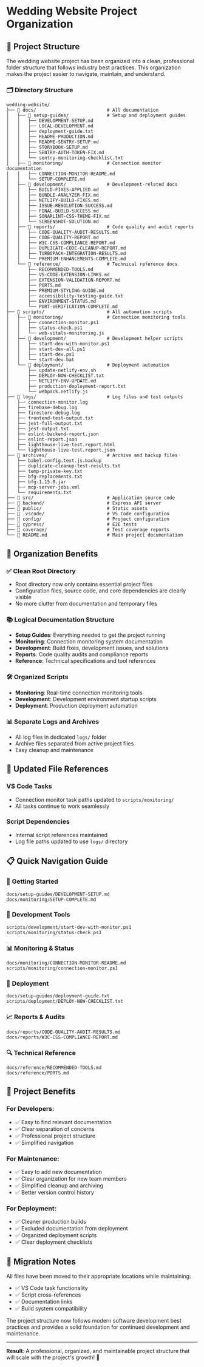 # Wedding Website Project Organization

## 📁 Project Structure

The wedding website project has been organized into a clean, professional folder structure that follows industry best practices. This organization makes the project easier to navigate, maintain, and understand.

### 🗂️ Directory Structure

```
wedding-website/
├── 📁 docs/                          # All documentation
│   ├── 📁 setup-guides/              # Setup and deployment guides
│   │   ├── DEVELOPMENT-SETUP.md
│   │   ├── LOCAL-DEVELOPMENT.md
│   │   ├── deployment-guide.txt
│   │   ├── README-PRODUCTION.md
│   │   ├── README-SENTRY-SETUP.md
│   │   ├── STORYBOOK-SETUP.md
│   │   ├── SENTRY-AUTH-TOKEN-FIX.md
│   │   └── sentry-monitoring-checklist.txt
│   ├── 📁 monitoring/                # Connection monitor documentation
│   │   ├── CONNECTION-MONITOR-README.md
│   │   └── SETUP-COMPLETE.md
│   ├── 📁 development/               # Development-related docs
│   │   ├── BUILD-FIXES-APPLIED.md
│   │   ├── BUNDLE-ANALYZER-FIX.md
│   │   ├── NETLIFY-BUILD-FIXES.md
│   │   ├── ISSUE-RESOLUTION-SUCCESS.md
│   │   ├── FINAL-BUILD-SUCCESS.md
│   │   ├── SONARLINT-CSS-THEME-FIX.md
│   │   └── SCREENSHOT-SOLUTION.md
│   ├── 📁 reports/                   # Code quality and audit reports
│   │   ├── CODE-QUALITY-AUDIT-RESULTS.md
│   │   ├── CODE-QUALITY-REPORT.md
│   │   ├── W3C-CSS-COMPLIANCE-REPORT.md
│   │   ├── DUPLICATE-CODE-CLEANUP-REPORT.md
│   │   ├── TURBOPACK-INTEGRATION-RESULTS.md
│   │   └── PREMIUM-ENHANCEMENTS-COMPLETE.md
│   └── 📁 reference/                 # Technical reference docs
│       ├── RECOMMENDED-TOOLS.md
│       ├── VS-CODE-EXTENSION-LINKS.md
│       ├── EXTENSION-VALIDATION-REPORT.md
│       ├── PORTS.md
│       ├── PREMIUM-STYLING-GUIDE.md
│       ├── accessibility-testing-guide.txt
│       ├── ENVIRONMENT-STATUS.md
│       └── PORT-VERIFICATION-COMPLETE.md
├── 📁 scripts/                       # All automation scripts
│   ├── 📁 monitoring/                # Connection monitoring tools
│   │   ├── connection-monitor.ps1
│   │   ├── status-check.ps1
│   │   └── web-vitals-monitoring.js
│   ├── 📁 development/               # Development helper scripts
│   │   ├── start-dev-with-monitor.ps1
│   │   ├── start-dev-all.ps1
│   │   ├── start-dev.ps1
│   │   └── start-dev.bat
│   └── 📁 deployment/                # Deployment automation
│       ├── update-netlify-env.sh
│       ├── DEPLOY-NOW-CHECKLIST.txt
│       ├── NETLIFY-ENV-UPDATE.md
│       ├── production-deployment-report.txt
│       └── webpack.netlify.js
├── 📁 logs/                          # Log files and test outputs
│   ├── connection-monitor.log
│   ├── firebase-debug.log
│   ├── firestore-debug.log
│   ├── frontend-test-output.txt
│   ├── jest-full-output.txt
│   ├── jest-output.txt
│   ├── eslint-backend-report.json
│   ├── eslint-report.json
│   ├── lighthouse-live-test.report.html
│   └── lighthouse-live-test.report.json
├── 📁 archives/                      # Archive and backup files
│   ├── babel.config.test.js.backup
│   ├── duplicate-cleanup-test-results.txt
│   ├── temp-private-key.txt
│   ├── bfg-replacements.txt
│   ├── bfg-1.15.0.jar
│   ├── mcp-server-jobs.xml
│   └── requirements.txt
├── 📁 src/                           # Application source code
├── 📁 backend/                       # Express API server
├── 📁 public/                        # Static assets
├── 📁 .vscode/                       # VS Code configuration
├── 📁 config/                        # Project configuration
├── 📁 cypress/                       # E2E tests
├── 📁 coverage/                      # Test coverage reports
└── 📄 README.md                      # Main project documentation
```

## 🎯 Organization Benefits

### ✅ **Clean Root Directory**

- Root directory now only contains essential project files
- Configuration files, source code, and core dependencies are clearly visible
- No more clutter from documentation and temporary files

### 📚 **Logical Documentation Structure**

- **Setup Guides**: Everything needed to get the project running
- **Monitoring**: Connection monitoring system documentation
- **Development**: Build fixes, development issues, and solutions
- **Reports**: Code quality audits and compliance reports
- **Reference**: Technical specifications and tool references

### 🛠️ **Organized Scripts**

- **Monitoring**: Real-time connection monitoring tools
- **Development**: Development environment startup scripts
- **Deployment**: Production deployment automation

### 📊 **Separate Logs and Archives**

- All log files in dedicated `logs/` folder
- Archive files separated from active project files
- Easy cleanup and maintenance

## 🔄 Updated File References

### VS Code Tasks

- Connection monitor task paths updated to `scripts/monitoring/`
- All tasks continue to work seamlessly

### Script Dependencies

- Internal script references maintained
- Log file paths updated to use `logs/` directory

## 📋 Quick Navigation Guide

### 🚀 **Getting Started**

```
docs/setup-guides/DEVELOPMENT-SETUP.md
docs/monitoring/SETUP-COMPLETE.md
```

### 🔧 **Development Tools**

```
scripts/development/start-dev-with-monitor.ps1
scripts/monitoring/status-check.ps1
```

### 📊 **Monitoring & Status**

```
docs/monitoring/CONNECTION-MONITOR-README.md
scripts/monitoring/connection-monitor.ps1
```

### 🚀 **Deployment**

```
docs/setup-guides/deployment-guide.txt
scripts/deployment/DEPLOY-NOW-CHECKLIST.txt
```

### 📈 **Reports & Audits**

```
docs/reports/CODE-QUALITY-AUDIT-RESULTS.md
docs/reports/W3C-CSS-COMPLIANCE-REPORT.md
```

### 🔍 **Technical Reference**

```
docs/reference/RECOMMENDED-TOOLS.md
docs/reference/PORTS.md
```

## 🎉 Project Benefits

### **For Developers:**

- ✅ Easy to find relevant documentation
- ✅ Clear separation of concerns
- ✅ Professional project structure
- ✅ Simplified navigation

### **For Maintenance:**

- ✅ Easy to add new documentation
- ✅ Clear organization for new team members
- ✅ Simplified cleanup and archiving
- ✅ Better version control history

### **For Deployment:**

- ✅ Cleaner production builds
- ✅ Excluded documentation from deployment
- ✅ Organized deployment scripts
- ✅ Clear deployment checklists

## 🔄 Migration Notes

All files have been moved to their appropriate locations while maintaining:

- ✅ VS Code task functionality
- ✅ Script cross-references
- ✅ Documentation links
- ✅ Build system compatibility

The project structure now follows modern software development best practices and provides a solid foundation for continued development and maintenance.

---

**Result**: A professional, organized, and maintainable project structure that will scale with the project's growth! 🎯
